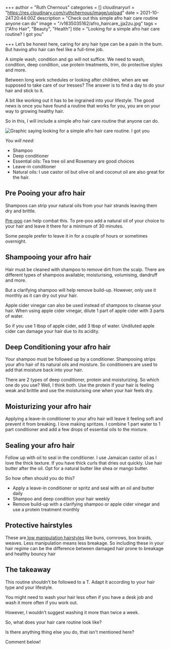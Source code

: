 +++
author = "Ruth Chernous"
categories = []
cloudinaryurl = "https://res.cloudinary.com/ruthchernous/image/upload"
date = 2021-10-24T20:44:00Z
description = "Check out this simple afro hair care routine anyone can do"
image = "/v1635035162/afro_haircare_jja2zu.jpg"
tags = ["Afro Hair", "Beauty", "Health"]
title = "Looking for a simple afro hair care routine? I got you"

+++
Let’s be honest here, caring for any hair type can be a pain in the bum. But having afro hair can feel like a full-time job.

A simple wash, condition and go will not suffice. We need to wash, condition, deep condition, use protein treatments, trim, do protective styles and more.

Between long work schedules or looking after children, when are we supposed to take care of our tresses? The answer is to find a day to do your hair and stick to it.

A bit like working out it has to be ingrained into your lifestyle. The good news is once you have found a routine that works for you, you are on your way to growing healthy hair.

So in this, I will include a simple afro hair care routine that anyone can do.

![Graphic saying looking for a simple afro hair care routine. I got you](https://res.cloudinary.com/ruthchernous/image/upload/v1635112156/Looking_for_a_simple_afro_hair_care_routine._I_got_you_2_neo1gd.jpg "Looking for a simple afro hair care routine? I got you.")

_You will need:_

* Shampoo
* Deep conditioner
* Essential oils: Tea tree oil and Rosemary are good choices
* Leave-in conditioner
* Natural oils: I use castor oil but olive oil and coconut oil are also great for the hair.

## **Pre Pooing your afro hair**

Shampoos can strip your natural oils from your hair strands leaving them dry and brittle.

[Pre-poo](https://www.cosmopolitan.com/style-beauty/beauty/a35809146/prepoo-hair-care-tips/) can help combat this. To pre-poo add a natural oil of your choice to your hair and leave it there for a minimum of 30 minutes.

Some people prefer to leave it in for a couple of hours or sometimes overnight.

## **Shampooing your afro hair**

Hair must be cleaned with shampoo to remove dirt from the scalp. There are different types of shampoos available; moisturising, volumising, dandruff and more.

But a clarifying shampoo will help remove build-up. However, only use it monthly as it can dry out your hair.

Apple cider vinegar can also be used instead of shampoos to cleanse your hair. When using apple cider vinegar, dilute 1 part of apple cider with 3 parts of water.

So if you use 1 tbsp of apple cider, add 3 tbsp of water. Undiluted apple cider can damage your hair due to its acidity.

## **Deep Conditioning your afro hair**

Your shampoo must be followed up by a conditioner. Shampooing strips your afro hair of its natural oils and moisture. So conditioners are used to add that moisture back into your hair.

There are 2 types of deep conditioner, protein and moisturizing. So which one do you use? Well, I think both. Use the protein if your hair is feeling weak and brittle and use the moisturising one when your hair feels dry.

## **Moisturizing your afro hair**

Applying a leave-in conditioner to your afro hair will leave it feeling soft and prevent it from breaking. I love making spritzes. I combine 1 part water to 1 part conditioner and add a few drops of essential oils to the mixture.

## **Sealing your afro hair**

Follow up with oil to seal in the conditioner. I use Jamaican castor oil as I love the thick texture. If you have thick curls that dries out quickly. Use hair butter after the oil. Opt for a natural butter like shea or mango butter.

So how often should you do this?

* Apply a leave-in conditioner or spritz and seal with an oil and butter daily
* Shampoo and deep condition your hair weekly
* Remove build-up with a clarifying shampoo or apple cider vinegar and use a protein treatment monthly

## **Protective hairstyles**

These are[ low manipulation hairstyles](https://www.glamour.com/gallery/cute-protective-styles) like buns, cornrows, box braids, weaves. Less manipulation means less breakage. So including these in your hair regime can be the difference between damaged hair prone to breakage and healthy bouncy hair

## **The takeaway**

This routine shouldn’t be followed to a T. Adapt it according to your hair type and your lifestyle.

You might need to wash your hair less often if you have a desk job and wash it more often if you work out.

However, I wouldn’t suggest washing it more than twice a week.

So, what does your hair care routine look like?

Is there anything thing else you do, that isn't mentioned here?

Comment below!